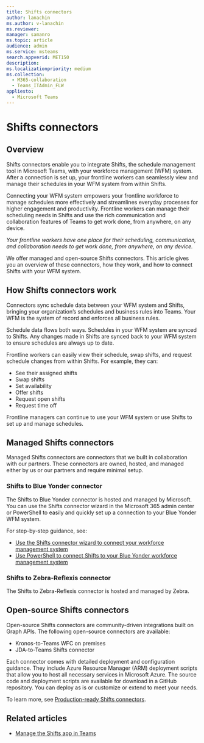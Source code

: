 ```yaml
---
title: Shifts connectors
author: lanachin
ms.author: v-lanachin
ms.reviewer: 
manager: samanro
ms.topic: article
audience: admin
ms.service: msteams
search.appverid: MET150
description: 
ms.localizationpriority: medium
ms.collection: 
  - M365-collaboration
  - Teams_ITAdmin_FLW
appliesto: 
  - Microsoft Teams
---
```


# Shifts connectors

## Overview

Shifts connectors enable you to integrate Shifts, the schedule management tool in Microsoft Teams, with your workforce management (WFM) system. After a connection is set up, your frontline workers can seamlessly view and manage their schedules in your WFM system from within Shifts.

Connecting your WFM system empowers your frontline workforce to manage schedules more effectively and streamlines everyday processes for higher engagement and productivity. Frontline workers can manage their scheduling needs in Shifts and use the rich communication and collaboration features of Teams to get work done, from anywhere, on any device.

*Your frontline workers have one place for their scheduling, communication, and collaboration needs to get work done, from anywhere, on any device.*

We offer managed and open-source Shifts connectors. This article gives you an overview of these connectors, how they work, and how to connect Shifts with your WFM system.

## How Shifts connectors work

Connectors sync schedule data between your WFM system and Shifts, bringing your organization’s schedules and business rules into Teams. Your WFM is the system of record and enforces all business rules.

Schedule data flows both ways. Schedules in your WFM system are synced to Shifts. Any changes made in Shifts are synced back to your WFM system to ensure schedules are always up to date.

Frontline workers can easily view their schedule, swap shifts, and request schedule changes from within Shifts. For example, they can:

- See their assigned shifts
- Swap shifts
- Set availability
- Offer shifts
- Request open shifts
- Request time off

Frontline managers can continue to use your WFM system or use Shifts to set up and manage schedules.

## Managed Shifts connectors

Managed Shifts connectors are connectors that we built in collaboration with our partners. These connectors are owned, hosted, and managed either by us or our partners and require minimal setup.

### Shifts to Blue Yonder connector

The Shifts to Blue Yonder connector is hosted and managed by Microsoft. You can use the Shifts connector wizard in the Microsoft 365 admin center or PowerShell to easily and quickly set up a connection to your Blue Yonder WFM system.

For step-by-step guidance, see:

- [Use the Shifts connector wizard to connect your workforce management system](shifts-connector-wizard.md)
- [Use PowerShell to connect Shifts to your Blue Yonder workforce management system](shifts-connector-blue-yonder-powershell-setup.md)

### Shifts to Zebra-Reflexis connector

The Shifts to Zebra-Reflexis connector is hosted and managed by Zebra.

## Open-source Shifts connectors

Open-source Shifts connectors are community-driven integrations built on Graph APIs. The following open-source connectors are available:

- Kronos-to-Teams WFC on premises
- JDA-to-Teams Shifts connector

Each connector comes with detailed deployment and configuration guidance. They include Azure Resource Manager (ARM) deployment scripts that allow you to host all necessary services in Microsoft Azure. The source code and deployment scripts are available for download in a GitHub repository. You can deploy as is or customize or extend to meet your needs.

To learn more, see [Production-ready Shifts connectors](/microsoftteams/platform/samples/shifts-wfm-connectors).

## Related articles

- [Manage the Shifts app in Teams](manage-the-shifts-app-for-your-organization-in-teams.md)
